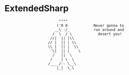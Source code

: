 ExtendedSharp
=============

 
                             """"
                            ('0 0            Never gonna to
                           __\ -/_           run around and
                          /  \  / \            desert you!
                         //|  || |\\
                        // |  || | \\
                        \\ |  || |  \\
                         '\|  || |    \
                          /   ||  \
                         /    | \  \
                        /___ /-- \__\
                            |_|  \_\
